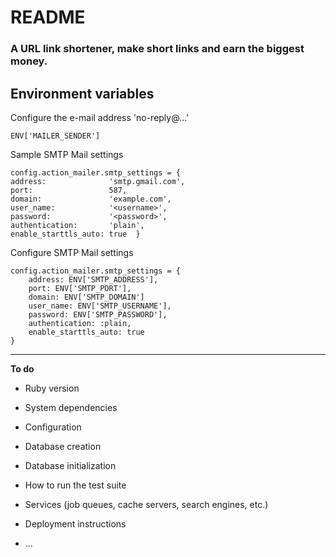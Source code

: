 # README

### A URL link shortener, make short links and earn the biggest money.

## Environment variables

Configure the e-mail address 'no-reply@...'

    ENV['MAILER_SENDER']


Sample SMTP Mail settings

	config.action_mailer.smtp_settings = {
	address:              'smtp.gmail.com',
	port:                 587,
	domain:               'example.com',
	user_name:            '<username>',
	password:             '<password>',
	authentication:       'plain',
	enable_starttls_auto: true  }


Configure SMTP Mail settings

	config.action_mailer.smtp_settings = {
		address: ENV['SMTP_ADDRESS'],
		port: ENV['SMTP_PORT'],
		domain: ENV['SMTP_DOMAIN']
		user_name: ENV['SMTP_USERNAME'],
		password: ENV['SMTP_PASSWORD'],
		authentication: :plain,
		enable_starttls_auto: true
	}


----------

**To do**

* Ruby version

* System dependencies

* Configuration

* Database creation

* Database initialization

* How to run the test suite

* Services (job queues, cache servers, search engines, etc.)

* Deployment instructions

* ...

